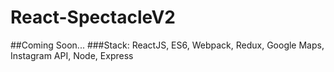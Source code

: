 # React-SpectacleV2

##Coming Soon...
###Stack: 
ReactJS, ES6, Webpack, Redux, Google Maps, Instagram API, Node, Express
